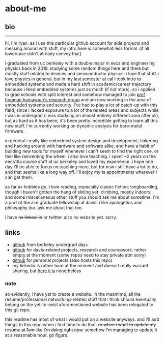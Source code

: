 # about-me

## bio
---

hi, i'm ryan. as i use this particular github account for side projects and messing around with stuff, my intro here is somewhat less formal. (if all lowercase didn't already convey that) 


i graduated from uc berkeley with a double major in eecs and engineering physics back in 2019, studying some random things here and there but mostly stuff related to devices and semiconductor physics. i love that stuff. i love physics in general. but in my last semester at cal i took intro to embedded systems and made a hard shift in academic/career trajectory because i liked embedded systems just as much (if not more). so i applied to grad schools with split interest and somehow managed to join [prof houman homayoun's research group](https://www.ece.ucdavis.edu/~hhomayou/) and am now working in the area of embedded systems and security. i've had to play a lot of catch-up with this field, since i lacked exposure to a lot of the related areas and subjects while i was in undergrad (i was studying an almost entirely different area after all), but as hard as it has been, it's been pretty incredible getting to learn all this new stuff. i'm currently working on dynamic analysis for bare-metal firmware.


in general i really like embedded system design and development, tinkering and hacking around with hardware and software alike, and have a habit of building new tools for myself whenever i can't seem to find the right one. or feel like reinventing the wheel. i also love teaching. i spent ~2 years on the eecs16a course staff at uc berkeley and loved my experience. i hope one day i'll be able to focus on teaching more, but for now i still have a lot to do, and that seems like a long way off. i'll enjoy my ta appointments wherever i can get them.


as far as hobbies go, i love reading, especially classic fiction; longboarding, though i haven't gotten the hang of sliding yet; climbing, mostly indoors; and some miscellaneous other stuff you should ask me about sometime. i'm a part of the aim graduate fellowship at davis. i like apologetics and philosophy too. ask me about that too.


i have ~~no linked-in~~ or twitter. also no website yet. sorry. 

## links

- [github](https://github.com/r-tsang) from berkeley undergrad days
- [github](https://github.com/rchtsang) for davis-related projects, research and coursework. rather empty at the moment (some repos need to stay private atm sorry)
- [github](https://github.com/rctsang) for personal projects (also hosts this repo)
- my linkedin is rather bare at the moment and doesn't really warrant sharing, but [here it is](https://www.linkedin.com/in/r-tsang/) nonetheless

### note

so evidently, i have yet to create a website. in the meantime, all the resume/professional networking-related stuff that i think should eventually belong on the yet-to-exist aforementioned website has been relegated to this git repo. 

this readme has most of what i would put on a website anyways. and i'll add things to this repo when i find time to do that. ~~or when i want to update my resume at 1am like i'm doing right now.~~ somehow i'm managing to update it at a reasonable hour. go figure.
